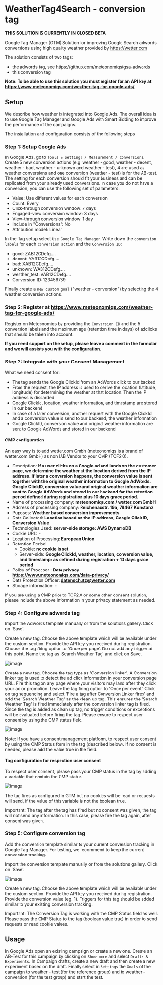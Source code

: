 # WeatherTag4Search - conversion tag

**THIS SOLUTION IS CURRENTLY IN CLOSED BETA**

Google Tag Manager (GTM) Solution for improving Google Search adwords conversions using high quality weather
provided by https://wetter.com

The solution consists of two tags:
* the adwords tag, see https://github.com/meteonomiqs/gsa-adwords
* this conversion tag

**Note: To be able to use this solution you must register for an API key at https://www.meteonomiqs.com/weather-tag-for-google-ads/**


## Setup

We describe how weather is integrated into Google Ads. The overall idea is to use Google Tag Manager and Google Ads with Smart Bidding to improve the performance of the campaigns.

The installation and configuration consists of the following steps

### Step 1: Setup Google Ads 
In Google Ads, go to `Tools & Settings / Measurement / Conversions`.
Create 5 new conversion actions (e.g. weather - good, weather - decent, weather - bad, weather - unknown and weather - test), 4 are used as weather conversions and one conversion (weather - test) is for the AB-test.
The setting for each conversion should fit your business and can be replicated from your already used conversions.
In case you do not have a conversion, you can use the following set of parameters:
- Value: Use different values for each conversion
- Count: Every
- Click-through conversion window: 7 days
- Engaged-view conversion window: 3 days
- View-through conversion window: 1 day
- Include in "Conversions": No
- Attribution model: Linear
 

In the Tag setup select `Use Google Tag Manager`. Write down the `conversion labels` for each `conversion action` and the `Conversion ID`:
- good: ZAB12CDefg....
- decent: YAB12CDefg....
- bad: XAB12CDefg....
- unknown: WAB12CDefg....
- weather_test: VAB12CDefg....
- Conversion ID: 123456789

Finally create a `new custom goal` ("weather - conversion") by selecting the 4 weather conversion actions.

### Step 2: Register at https://www.meteonomiqs.com/weather-tag-for-google-ads/

Register on Meteonomiqs by providing the `Conversion ID` and the 5 conversion labels and the maximum age (retention time in days) of adclicks that should be taken into account.

**If you need support on the setup, please leave a comment in the formular and we will assists you with the configuration.**

### Step 3: Integrate with your Consent Management

What we need consent for:
* The tag sends the Google ClickId from an AdWords click to our backed
* From the request, the IP address is used to derive the location (latitude, longitude) for determining the weather at that location. Then the IP address is discarded
* Google ClickId, location, weather information, and timestamp are stored in our backend
* In case of a later conversion, another request with the Google ClickId and a conversion value is send to our backend, the weather information
* Google ClickID, conversion value and original weather information are sent to Google AdWords and stored in our backend

#### CMP configuration

An easy way is to add wetter.com Gmbh (meteonomiqs is a brand of wetter.com GmbH) as non IAB Vendor to your CMP (TCF2.0).

* Description: **If a user clicks on a Google ad and lands on the customer page, we determine the weather at the location derived from the IP address. If later a conversion happens, the conversion value is sent together with the original weather information to Google AdWords.
  Google ClickID, conversion value and original weather information are sent to Google AdWords and stored in our backend for the retention period defined during registration plus 10 days grace period.**
* Name of processing company: **meteonomiqs.com  / wetter.com  GmbH**
* Address of processing company: **Reichenaustr. 19a, 78467 Konstanz**
* Puposes: **Weather based conversion improvements**
* Data Collected: **Location based on the IP address, Google Click ID, Conversion Value**
* Technologies Used: **server-side storage: AWS DynamoDB**
* Cookie URL: **-**
* Location of Processing: **European Union**
* Retention Period
  * Cookie: **no cookie is set**
  * Server-side: **Google ClickId, weather, location, conversion value, and timestamp: as defined during registration + 10 days grace period** 
* Policy of Procesor : **Data privacy https://www.meteonomiqs.com/data-privacy/**
* Data Protection Officer: **datenschutz@wetter.com**
* Storage information: **-**

If you are using a CMP prior to TCF2.0 or some other consent solution, please include the above information in your privacy statement as needed.

### Step 4: Configure adwords tag

Import the Adwords template manually or from the solutions gallery. Click on 'Save'.



Create a new tag. Choose the above template which will be available under the custom section. Provide the API key you received during registration. Choose the tag firing option to 'Once per page'. Do not add any trigger at this point. Name the tag as 'Search Weather Tag' and click on Save.

![image](https://user-images.githubusercontent.com/65337449/143875642-0acdb370-ab32-445d-ad6c-3b68e9264a63.png)

Create a new tag. Choose the tag type as 'Conversion linker'. A Conversion linker tag is used to detect the ad click information in your conversion page URL. Fire this tag on any page where your visitors may land after they click your ad or promotion. Leave the tag firing option to 'Once per event'. Click on tag sequencing and select 'Fire a tag after Conversion Linker fires' and add the 'Search Weather Tag' as the clean up tag. This ensures the 'Search Weather Tag' is fired immediately after the conversion linker tag is fired. Since the tag is added as clean up tag, no trigger conditions or exceptions will be evaluated before firing the tag. Please ensure to respect user consent by using the CMP status field. 

![image](https://user-images.githubusercontent.com/65337449/143874832-7b216d80-e324-45ba-9bba-2978f085f292.png)


Note: If you have a consent management platform, to respect user consent by using the CMP Status form in the tag (described below). If no consent is needed, please add the value true in the field.


#### Tag configuration for respection user consent

To respect user consent, please pass your CMP status in the tag by adding a variable that contain the CMP status.

![image](https://user-images.githubusercontent.com/65337449/143872668-0897739a-63b3-483e-89b8-10e192de4a77.png)

The tag fires as configured in GTM but no cookies will be read or requests will send, if the value of this variable is not the boolean true.

Important: The tag after the tag has fired but no consent was given, the tag will not send any information. In this case, please fire the tag again, after consent was given.


### Step 5: Configure conversion tag

Add the conversion template similar to your current conversion tracking in Google Tag Manager. For testing, we recommend to keep the current conversion tracking.

Import the conversion template manually or from the solutions gallery. Click on 'Save'.

![image](https://user-images.githubusercontent.com/65337449/143876354-36355554-2096-446c-86e7-c741db81b7b6.png)

Create a new tag. Choose the above template which will be available under the custom section. Provide the API key you received during registration. Provide the conversion value (eg. 1). Triggers for this tag should be added similar to your existing conversion tracking. 

Important: The Conversion Tag is working with the CMP Status field as well. Please pass the CMP Status to the tag (boolean value true) in order to send requests or read cookie values.


## Usage
In Google Ads open an existing campaign or create a new one.
Create an AB-Test for this campaign by clicking on `Show more` and select `Drafts & Experiments`.
In Campaign drafts, create a new draft and then create a new experiment based on the draft.
Finally select in `Settings` the `Goals` of the campaign to weather - test (for the reference group) and to weather - conversion (for the test group) and start the test.

